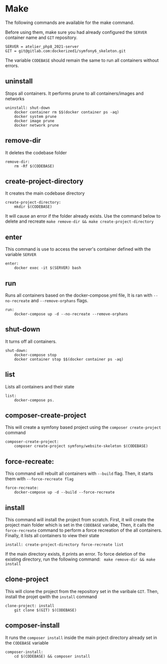 # Make
The following commands are available for the make command. 

Before using them, make sure you had already configured the `SERVER` container name and `GIT` repository.  
```
SERVER = atelier_php8_2021-server
GIT = git@gitlab.com:dockerized1/symfony6_skeleton.git
```
The variable `CODEBASE` should remain the same to run all containers without errors.

## uninstall
Stops all containers. It performs prune to all containers/images and networks
```
uninstall: shut-down
	docker container rm $$(docker container ps -aq)
	docker system prune
	docker image prune
	docker network prune
```
## remove-dir
It deletes the codebase folder
```
remove-dir:
	rm -Rf $(CODEBASE)
```
## create-project-directory
It creates the main codebase directory
```
create-project-directory:
	mkdir $(CODEBASE)
```
It will cause an error if the folder already exists. Use the command below to delete and recreate 
```make remove-dir && make create-project-directory```
## enter
This command is use to access the server's container defined with the variable `SERVER`

```
enter:
	docker exec -it $(SERVER) bash
```
## run
Runs all containers based on the docker-compose.yml file, It is ran with `--no-recreate` and `--remove-orphans` flags.
```
run:
	docker-compose up -d --no-recreate --remove-orphans
```
## shut-down
It turns off all containers.
```
shut-down:
	docker-compose stop
	docker container stop $$(docker container ps -aq)
```
## list
Lists all containers and their state
```
list:
	docker-compose ps.
```
## composer-create-project
This will create a symfony based project using the `composer create-project` command
```
composer-create-project:
	composer create-project symfony/website-skeleton $(CODEBASE)
```
## force-recreate:
This command will rebuilt all containers with `--build` flag. Then, it starts them with `--force-recreate flag` 
```
force-recreate:
	docker-compose up -d --build --force-recreate
```
## install
This command will  install the project from scratch. 
First, it will create the project main folder which is set in the `CODEBASE` variabe, Then, it calls the `force-recreate` command to perform a force recreation of the all containers. Finally, it lists all containers to view their state
```
install: create-project-directory force-recreate list
```
If the main directory exists, it prints an error. To force deletion of the existing directory, run the following command: 
``` make remove-dir && make install```
## clone-project
This will clone the project from the repository set in the varibale `GIT`. Then, install the projet qwith the `install` command
```
clone-project: install
	git clone $(GIT) $(CODEBASE)
```
## composer-install
It runs the `composer install` inside the main prject directory already set in the `CODEBASE` variable
```
composer-install:
	cd $(CODEBASE) && composer install
```
